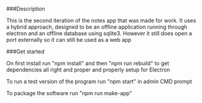 ###Description

This is the second iteration of the notes app that was made for work. It uses a hybrid approach, designed to be an offline application running through electron and an offline database using sqlite3. However it still does open a port externally so it can still be used as a web app

###Get started

On first install run "npm install" and then "npm run rebuild" to get dependencies all right and proper and properly setup for Electron

To run a test version of the program run "npm start" in admin CMD prompt

To package the software run "npm run make-app"
